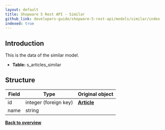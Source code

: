 ```yaml
---
layout: default
title: Shopware 5 Rest API - Similar
github_link: developers-guide/shopware-5-rest-api/models/similar/index.md
indexed: true
---
```


## Introduction

This is the data of the similar model.

* **Table:** s_articles_similar

## Structure

| Field                 | Type                  | Original object                                       |
|-----------------------|-----------------------|-------------------------------------------------------|
| id            	    | integer (foreign key) | **[Article](../api-resources-article)**               |
| name                  | string                |                                                       |

**[Back to overview](../)**